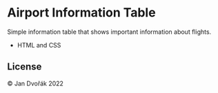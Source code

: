 # Airport Information Table

Simple information table that shows important information about flights. 
- HTML and CSS


## License
© Jan Dvořák 2022

